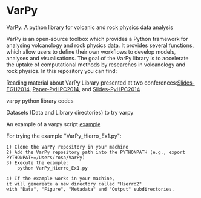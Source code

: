 # VarPy
VarPy: A python library for volcanic and rock physics data analysis


VarPy is an open-source toolbox which provides a
Python framework for analysing volcanology and rock physics
data. It provides several functions, which allow users to define
their own workflows to develop models, analyses and visualisations.
The goal of the VarPy library is to accelerate the uptake
of computational methods by researches in volcanology and rock
physics. In this repository you can find:

Reading material about VarPy Library presented at two conferences:[Slides-EGU2014](https://github.com/rosafilgueira/VarPy/blob/master/VarPy_EGU2014.pdf), [Paper-PyHPC2014](https://github.com/rosafilgueira/VarPy/blob/master/pyhpc2014_submission_4.pdf), and [Slides-PyHPC2014](https://github.com/rosafilgueira/VarPy/blob/master/pyhpc2014-4-VarPy.pdf)

varpy python library codes

Datasets (Data and Library directories) to try varpy

An example of a varpy script [example](https://github.com/rosafilgueira/VarPy/blob/master/VarPy_Hierro_Ex1.py)

For trying the example "VarPy_Hierro_Ex1.py":

	1) Clone the VarPy repository in your machine
	2) Add the VarPy repository path into the PYTHONPATH (e.g., export PYTHONPATH=/Users/rosa/VarPy)
	3) Execute the example:
		python VarPy_Hierro_Ex1.py	

	4) If the example works in your machine,
	it will genereate a new directory called "Hierro2"
	with "Data", "Figure", "Metadata" and "Output" subdirectories. 

